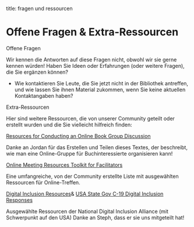 title: fragen und ressourcen

# Offene Fragen &amp; Extra-Ressourcen

Offene Fragen

Wir kennen die Antworten auf diese Fragen nicht, obwohl wir sie gerne kennen würden! Haben Sie Ideen oder Erfahrungen (oder weitere Fragen), die Sie ergänzen können?

- Wie kontaktieren Sie Leute, die Sie jetzt nicht in der Bibliothek antreffen, und wie lassen Sie ihnen Material zukommen, wenn Sie keine aktuellen Kontaktangaben haben?

Extra-Ressourcen

Hier sind weitere Ressourcen, die von unserer Community geteilt oder erstellt wurden und die Sie vielleicht hilfreich finden:

[Resources for Conducting an Online Book Group Discussion](https://docs.google.com/document/d/1hmyO2uvBeXdo_EOi0CTQCyWxWK1HYWAWC_IoThIRWBg/edit)

Danke an Jordan für das Erstellen und Teilen dieses Textes, der beschreibt, wie man eine Online-Gruppe für Buchinteressierte organisieren kann!

[Online Meeting Resources Toolkit for Facilitators](https://docs.google.com/document/d/1NyrEU7n6IUl5rgGiflx_dK8CrdoB2bwyyl9XG-H7iw8/edit)

Eine umfangreiche, von der Community erstellte Liste mit ausgewählten Ressourcen für Online-Treffen.

[Digital Inclusion Resources](https://www.digitalinclusion.org/resources/)​&amp; ​[USA State Gov C-19 Digital Inclusion Responses](https://www.digitalinclusion.org/local-government-covid-19-digital-inclusion-response/)

Ausgewählte Ressourcen der National Digital Inclusion Alliance (mit Schwerpunkt auf den USA) Danke an Steph, dass er sie uns mitgeteilt hat!

